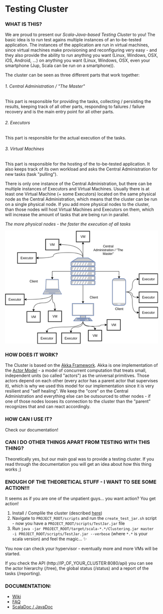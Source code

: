 # Testing Cluster
### WHAT IS THIS?
We are proud to present our *Scala-Java-based Testing Cluster* to you!
The basic idea is to run test agains multiple instances of an to-be-tested application.
The instances of the application are run in virtual machines, since virtual machines make provisioning and reconfiguring very easy - and they also provide the ability to run anything you want (Linux, Windows, OSX, iOS, Android, ...) on anything you want (Linux, Windows, OSX, even your smartphone (Jup, Scala can be run on a smartphone)).

The cluster can be seen as three different parts that work together:

###### 1. Central Administration / "The Master"
This part is responsible for providing the tasks, collecting / persisting the results, keeping track of all other parts, responding to failures / failure recovery and is the main entry point for all other parts.

###### 2. Executors
This part is responsible for the actual execution of the tasks.

###### 3. Virtual Machines
This part is responsible for the hosting of the to-be-tested application. It also keeps track of its own workload and asks the Central Administration for new tasks (task "pulling").

There is only one instance of the Central Administration, but there can be multiple instances of Executors and Virtual Machines.
Usually there is at least one Virtual Machine (+ some Executors) located on the same physical node as the Central Administration, which means that the cluster can be run on a single physical node.
If you add more physical nodes to the cluster, than those nodes will host Virtual Machines and Executors on them, which will increase the amount of tasks that are being run in parallel.

*The more physical nodes - the faster the execution of all tasks*

![](diagrams/Master_Client.png)

### HOW DOES IT WORK?
The Cluster is based on the [Akka Framework](http://akka.io). Akka is one implementation of the [Actor Model](https://en.wikipedia.org/wiki/Actor_model) - a model of concurrent computation that treats small, independent units (so called "actors") as the universal primitives. Those actors depend on each other (every actor has a parent actor that supervises it), which is why we used this model for our implementation since it is very resilient and "self healing". We keep the "core" on the Central Administration and everything else can be outsourced to other nodes - if one of those nodes looses its connection to the cluster than the "parent" recognizes that and can react accordingly.

### HOW CAN I USE IT?
Check our documentation!

### CAN I DO OTHER THINGS APART FROM TESTING WITH THIS THING?
Theoretically yes, but our main goal was to provide a testing cluster. If you read through the documentation you will get an idea about how this thing works ;)

### ENOUGH OF THE THEORETICAL STUFF - I WANT TO SEE SOME ACTION!!!
It seems as if you are one of the unpatient guys... you want action? You get action!

1. Install / Complile the cluster (described [here](/../wikis/basics/1-prerequisites-and-installation))
2. Navigate to ```PROJECT_ROOT/scripts``` and run the ```create_test_jar.sh``` script - now you have a ```PROJECT_ROOT/scripts/TestJar.jar``` file
3. Run ```java -jar PROJECT_ROOT/target/scala-*.*/Clustering.jar master -i PROJECT_ROOT/scripts/TestJar.jar --verbose``` (where ```*.*``` is your scala version) and feel the magic... :sparkles:

You now can check your hypervisor - eventually more and more VMs will be started.

If you check the API (http://IP_OF_YOUR_CLUSTER:8080/api) you can see the actor hierarchy (/tree), the global status (/status) and a report of the tasks (/reporting).


### DOCUMENTATION:
* [Wiki](/../wikis/pages)
* [FAQ](/../wikis/faq)
* [ScalaDoc / JavaDoc](/../wikis/dev/how-to-generate-documentation)
